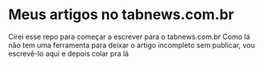 # Meus artigos no tabnews.com.br

Cirei esse repo para começar a escrever para o tabnews.com.br
Como lá não tem uma ferramenta para deixar o artigo incompleto sem publicar, vou escrevê-lo aqui e depois colar pra lá
